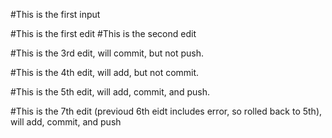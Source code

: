 #This is the first input

#This is the first edit
#This is the second edit

#This is the 3rd edit, will commit, but not push.

#This is the 4th edit, will add, but not commit.

#This is the 5th edit, will add, commit, and push.

#This is the 7th edit (previoud 6th eidt includes error, so rolled back to 5th), will add, commit, and push